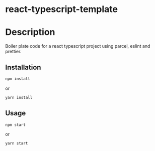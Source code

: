 # react-typescript-template

# Description

Boiler plate code for a react typescript project using parcel, eslint and prettier.

## Installation
```bash
npm install
```
or
```bash
yarn install
```

## Usage
```bash
npm start
```
or
```bash
yarn start
```
